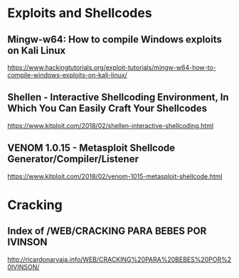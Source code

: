 # Exploits and Shellcodes

## Mingw-w64: How to compile Windows exploits on Kali Linux
https://www.hackingtutorials.org/exploit-tutorials/mingw-w64-how-to-compile-windows-exploits-on-kali-linux/

## Shellen - Interactive Shellcoding Environment, In Which You Can Easily Craft Your Shellcodes
https://www.kitploit.com/2018/02/shellen-interactive-shellcoding.html

## VENOM 1.0.15 - Metasploit Shellcode Generator/Compiler/Listener
https://www.kitploit.com/2018/02/venom-1015-metasploit-shellcode.html

# Cracking

## Index of /WEB/CRACKING PARA BEBES POR IVINSON
http://ricardonarvaja.info/WEB/CRACKING%20PARA%20BEBES%20POR%20IVINSON/
